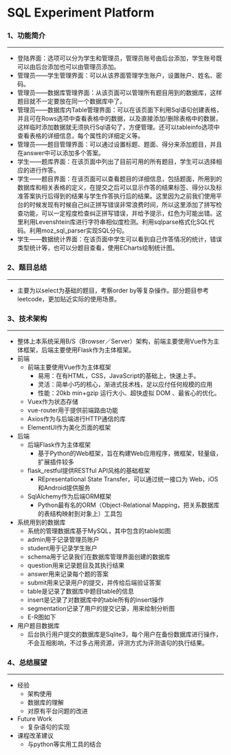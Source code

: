 # SQL Experiment Platform

### 1、功能简介

***

+ 登陆界面：选项可以分为学生和管理员，管理员账号由后台添加，学生账号既可以由后台添加也可以由管理员添加。
+ 管理员——学生管理界面：可以从该界面管理学生账户，设置账户、姓名、密码。
+ 管理员——数据库管理界面：从该页面可以管理所有题目用到的数据库，这样题目就不一定要放在同一个数据库中了。
+ 管理员——数据库内Table管理界面：可以在该页面下利用Sql语句创建表格，并且可在Rows选项中查看表格中的数据，以及直接添加/删除表格中的数据，这样临时添加数据就无须执行Sql语句了，方便管理。还可以tableinfo选项中查看表格的详细信息，每个属性的详细定义等。
+ 管理员——题目管理界面：可以通过设置标题、题面、得分来添加题目，并且在answer中可以添加多个答案。
+ 学生——题库界面：在该页面中列出了目前可用的所有题目，学生可以选择相应的进行作答。
+ 学生——题目界面：在该页面可以查看题目的详细信息，包括题面，所用到的数据库和相关表格的定义，在提交之后可以显示作答的结果标签、得分以及标准答案执行后得到的结果与学生作答执行后的结果。这里因为之前我们使用平台的时候发现有时候自己纠正拼写错误非常浪费时间，所以这里添加了拼写检查功能，可以一定程度检查纠正拼写错误，并给予提示，红色为可能出错。这里利用Levenshtein库进行字符串相似度检测。利用sqlparse格式化SQL代码。利用moz_sql_parser实现SQL分句。
+ 学生——数据统计界面：在该页面中学生可以看到自己作答情况的统计，错误类型统计等，也可以分题目查看，使用ECharts绘制统计图。

### 2、题目总结

***

+ 主要为以select为基础的题目，考察order by等复杂操作。部分题目参考leetcode，更加贴近实际的使用场景。

### 3、技术架构

***

+ 整体上本系统采用B/S（Browser／Server）架构，前端主要使用Vue作为主体框架，后端主要使用Flask作为主体框架。
+ 前端
  + 前端主要使用Vue作为主体框架
    + 易用：在有HTML，CSS，JavaScript的基础上，快速上手。
    + 灵活：简单小巧的核心，渐进式技术栈，足以应付任何规模的应用
    + 性能：20kb min+gzip 运行大小、超快虚拟 DOM 、最省心的优化。
  + Vuex作为状态存储
  + vue-router用于提供前端路由功能
  + Axios作为与后端进行HTTP通信的库
  + ElementUI作为美化页面的框架
+ 后端
  + 后端Flask作为主体框架
    + 基于Python的Web框架，旨在构建Web应用程序，微框架，轻量级，扩展插件较多
  + flask_restful提供RESTful API风格的基础框架
    + REpresentational State Transfer，可以通过统一接口为 Web，iOS和Android提供服务
  + SqlAlchemy作为后端ORM框架
    + Python最有名的ORM（Object-Relational Mapping，把关系数据库的表结构映射到对象上）工具包
+ 系统用到的数据库
  + 系统的管理数据库基于MySQL，其中包含的table如图
  + admin用于记录管理员账户
  + student用于记录学生账户
  + schema用于记录我们在数据库管理界面创建的数据库
  + question用来记录题目及其执行结果
  + answer用来记录每个题的答案
  + submit用来记录用户的提交，并传给后端验证答案
  + table是记录了数据库中题目table的信息
  + insert是记录了对数据库中的table所有的insert操作
  + segmentation记录了用户的提交记录，用来绘制分析图
  + E-R图如下
+ 用户题目数据库
  + 后台执行用户提交的数据库是Sqlite3，每个用户在备份数据库进行操作，不会互相影响，不过多占用资源，评测方式为评测语句的执行结果。

### 4、总结展望

***

+ 经验
  + 架构使用
  + 数据库的理解
  + 对原有平台问题的改进
+ Future Work
  + 复杂语句的实现
+ 课程改革建议
  + 与python等实用工具的结合
